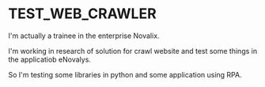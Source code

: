 # TEST_WEB_CRAWLER

I'm actually a trainee in the enterprise Novalix.

I'm working in research of solution for crawl website and test some things in the applicatiob eNovalys.

So I'm testing some libraries in python and some application using RPA.
